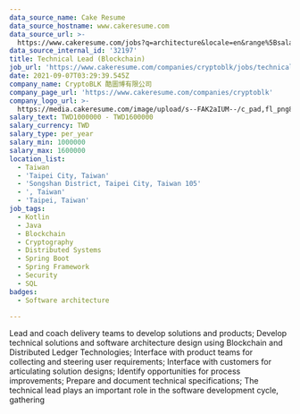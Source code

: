 ```yaml
---
data_source_name: Cake Resume
data_source_hostname: www.cakeresume.com
data_source_url: >-
  https://www.cakeresume.com/jobs?q=architecture&locale=en&range%5Bsalary_range%5D%5Bmin%5D=1000000&page=4
data_source_internal_id: '32197'
title: Technical Lead (Blockchain)
job_url: 'https://www.cakeresume.com/companies/cryptoblk/jobs/technical-lead-blockchain'
date: 2021-09-07T03:29:39.545Z
company_name: CryptoBLK 酷圖博有限公司
company_page_url: 'https://www.cakeresume.com/companies/cryptoblk'
company_logo_url: >-
  https://media.cakeresume.com/image/upload/s--FAK2aIUM--/c_pad,fl_png8,h_200,w_200/v1616862909/bfrisgfvei9zha2kzsnh.png
salary_text: TWD1000000 - TWD1600000
salary_currency: TWD
salary_type: per_year
salary_min: 1000000
salary_max: 1600000
location_list:
  - Taiwan
  - 'Taipei City, Taiwan'
  - 'Songshan District, Taipei City, Taiwan 105'
  - ', Taiwan'
  - 'Taipei, Taiwan'
job_tags:
  - Kotlin
  - Java
  - Blockchain
  - Cryptography
  - Distributed Systems
  - Spring Boot
  - Spring Framework
  - Security
  - SQL
badges:
  - Software architecture

---
```


Lead and coach delivery teams to develop solutions and products; Develop technical solutions and software architecture design using Blockchain and Distributed Ledger Technologies; Interface with product teams for collecting and steering user requirements; Interface with customers for articulating solution designs; Identify opportunities for process improvements; Prepare and document technical specifications; The technical lead plays an important role in the software development cycle, gathering 